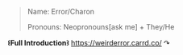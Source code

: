 > Name: Error/Charon
> 
> Pronouns: Neopronouns[ask me] + They/He


**꒰Full Introduction꒱** https://weirderror.carrd.co/ ↷
